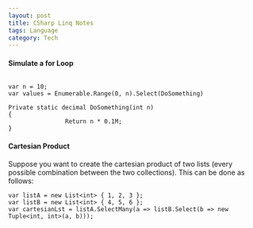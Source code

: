 ```yaml
---
layout: post
title: CSharp Linq Notes
tags: Language
category: Tech
---
```


#### Simulate a for Loop ####

~~~

var n = 10;
var values = Enumerable.Range(0, n).Select(DoSomething)
 
Private static decimal DoSomething(int n)
{
                Return n * 0.1M;
}
~~~

#### Cartesian Product ####

Suppose you want to create the cartesian product of two lists (every possible combination between the two collections). This can be done as follows:

~~~
var listA = new List<int> { 1, 2, 3 };
var listB = new List<int> { 4, 5, 6 };
var cartesianLst = listA.SelectMany(a => listB.Select(b => new Tuple<int, int>(a, b)));
~~~
